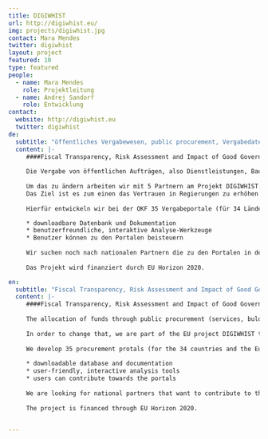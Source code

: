 ```yaml
---
title: DIGIWHIST
url: http://digiwhist.eu/
img: projects/digiwhist.jpg
contact: Mara Mendes
twitter: digiwhist
layout: project
featured: 10
type: featured
people:
  - name: Mara Mendes
    role: Projektleitung
  - name: Andrej Sandorf
    role: Entwicklung
contact:
  website: http://digiwhist.eu
  twitter: digiwhist
de:
  subtitle: "öffentliches Vergabewesen, public procurement, Vergabedaten"
  content: |-
     ####Fiscal Transparency, Risk Assessment and Impact of Good Governance Policies Assessed.
     
     Die Vergabe von öffentlichen Aufträgen, also Dienstleistungen, Bauleistungen und Waren macht einen großen Anteil der Staatsausgaben aus. In der EU sind dies etwa 16% des Bruttoinlandsprodukts. Oft ist die Vergabe dieser Aufträge allerdings nicht besonders Transparent. So können 20-25% des Auftragsvolumens an Korruption verloren gehen. 
     
     Um das zu ändern arbeiten wir mit 5 Partnern am Projekt DIGIWHIST. 
     Das Ziel ist es zum einen das Vertrauen in Regierungen zu erhöhen und zum anderen die Effizienz in der Vergabe von öffentlichen Aufträgen in Europa zu steigern. Hierfür werden systematisch Informationen zur öffentlichen Vergabe gesammelt, strukturiert und analysiert.  
     
     Hierfür entwickeln wir bei der OKF 35 Vergabeportale (für 34 Länder und die Europäische Kommission) die folgende Hauptfunktionen erfüllen: 

     * downloadbare Datenbank und Dokumentation 
     * benutzerfreundliche, interaktive Analyse-Werkzeuge 
     * Benutzer können zu den Portalen beisteuern
     
     Wir suchen noch nach nationalen Partnern die zu den Portalen in der Entwicklungsphase beitragen und dabei helfen sie zu implementieren und aufrechtzuerhalten. 
     
     Das Projekt wird finanziert durch EU Horizon 2020. 

en:
  subtitle: "Fiscal Transparency, Risk Assessment and Impact of Good Governance Policies Assessed"
  content: |-
     ####Fiscal Transparency, Risk Assessment and Impact of Good Governance Policies Assessed.
     
     The allocation of funds through public procurement (services, bulding contracts, and goods) represents a significant share of state expenditure. In the EU, this amounts to about 16% of the GDP. In many cases, the allocation of these contracts is not very transparent. As a result, 20-25% of the volume of orders can be lost to corruption.
     
     In order to change that, we are part of the EU project DIGIWHIST together with 5 partners. On the one hand, we seek to increase the level of trust into the government, on the other, we want to make public procurement in Europe more efficient. To do so, we systematically collect, structure, and analyse information on public procurement.
     
     We develop 35 procurement protals (for the 34 countries and the European Commission) that provide the following main functions:
     
     * downloadable database and documentation
     * user-friendly, interactive analysis tools
     * users can contribute towards the portals
     
     We are looking for national partners that want to contribute to the portals in their development phase and who help to implement and sustain them. 
     
     The project is financed through EU Horizon 2020.

     
---
```

